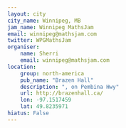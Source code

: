 ```yaml
---
layout: city
city_name: Winnipeg, MB
jam_name: Winnipeg MathsJam
email: winnipeg@mathsjam.com
twitter: WPGMathsJam
organiser:
    name: Sherri
    email: winnipeg@mathsjam.com
location:
    group: north-america
    pub_name: "Brazen Hall"
    description: ", on Pembina Hwy"
    url: http://brazenhall.ca/
    lon: -97.1517459
    lat: 49.8235971
hiatus: False
---
```

